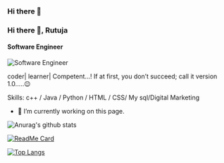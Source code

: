### Hi there 👋
### Hi there 👋, Rutuja
#### Software Engineer
![Software Engineer](https://images.unsplash.com/photo-1605141377115-e4dfc55bcc74?ixlib=rb-1.2.1&auto=format&fit=crop&w=750&q=80)

coder| learner| Competent...! 
If at first, you don’t succeed; call it version 1.0.....😉

Skills: c++ / Java / Python / HTML / CSS/ My sql/Digital Marketing 

- 🔭 I’m currently working on this page. 





![Anurag's github stats](https://github-readme-stats.vercel.app/api?username=RutuBachhav&show_icons=true&theme=react)

[![ReadMe Card](https://github-readme-stats.vercel.app/api/pin/?username=anuraghazra&repo=github-readme-stats)](https://github.com/anuraghazra/github-readme-stats)

[![Top Langs](https://github-readme-stats.vercel.app/api/top-langs/?username=RutuBachhav&layout=compact)](https://github.com/anuraghazra/github-readme-stats)
